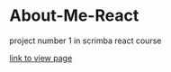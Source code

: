 # About-Me-React
project number 1 in scrimba react course

<p><a href="https://silver-chimera-ebe747.netlify.app/" target="blank">link to view page</a> </p>
